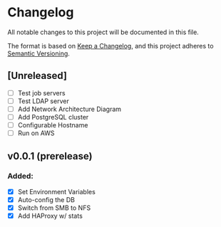 # Changelog
All notable changes to this project will be documented in this file.

The format is based on [Keep a Changelog](https://keepachangelog.com/en/1.0.0/),
and this project adheres to [Semantic Versioning](https://semver.org/spec/v2.0.0.html).

## [Unreleased]

 - [ ] Test job servers
 - [ ] Test LDAP server 
 - [ ] Add Network Architecture Diagram
 - [ ] Add PostgreSQL cluster
 - [ ] Configurable Hostname
 - [ ] Run on AWS

## v0.0.1 (prerelease)
### Added:
 - [x] Set Environment Variables
 - [x] Auto-config the DB
 - [x] Switch from SMB to NFS
 - [x] Add HAProxy w/ stats